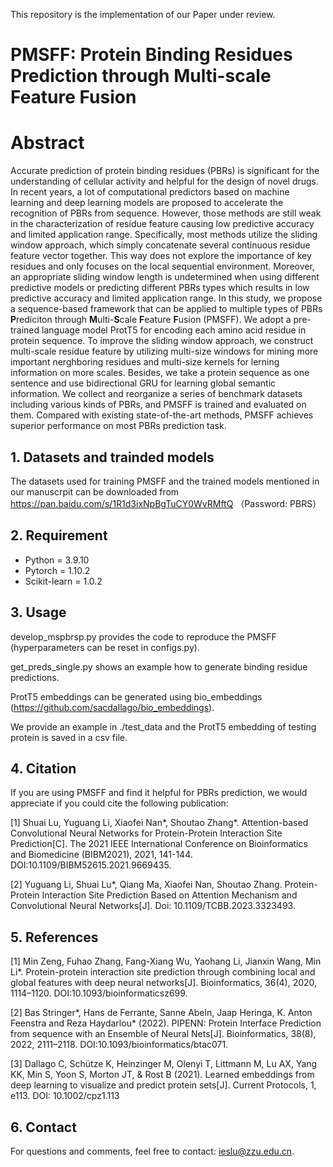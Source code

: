 This repository is the implementation of our Paper under review.


# PMSFF: Protein Binding Residues Prediction through Multi-scale Feature Fusion


# Abstract
Accurate prediction of protein binding residues (PBRs) is significant for the understanding of cellular activity and helpful for the design of novel drugs. In recent years, a lot of computational predictors based on machine learning and deep learning models are proposed to accelerate the recognition of PBRs from sequence. However, those methods are still weak in the characterization of residue feature causing low predictive accuracy and limited application range. Specifically, most methods utilize the sliding window approach, which simply concatenate several continuous residue feature vector together. This way does not explore the importance of key residues and only focuses on the local sequential environment. Moreover, an appropriate sliding window length is undetermined when using different predictive models or predicting different PBRs types which results in low predictive accuracy and limited application range. In this study, we propose a sequence-based framework that can be applied to multiple types of PBRs **P**rediciton through **M**ulti-**S**cale **F**eature **F**usion (PMSFF). We adopt a pre-trained language model ProtT5 for encoding each amino acid residue in protein sequence. To improve the sliding window approach, we construct multi-scale residue feature by utilizing multi-size windows for mining more important nerghboring residues and multi-size kernels for lerning information on more scales. Besides, we take a protein sequence as one sentence and use bidirectional GRU for learning global semantic information. We collect and reorganize a series of benchmark datasets including various kinds of PBRs, and PMSFF is trained and evaluated on them. Compared with existing state-of-the-art methods, PMSFF achieves superior performance on most PBRs prediction task.


## 1. Datasets and trainded models
The datasets used for training PMSFF and the trained models mentioned in our manuscrpit can be downloaded from https://pan.baidu.com/s/1R1d3ixNpBgTuCY0WvRMftQ （Password: PBRS）

## 2. Requirement
* Python = 3.9.10  
* Pytorch = 1.10.2  
* Scikit-learn = 1.0.2

## 3. Usage
develop_mspbrsp.py provides the code to reproduce the PMSFF (hyperparameters can be reset in configs.py).

get_preds_single.py shows an example how to generate binding residue predictions.

ProtT5 embeddings can be generated using bio_embeddings (https://github.com/sacdallago/bio_embeddings).

We provide an example in ./test_data and the ProtT5 embedding of testing protein is saved in a csv file.

## 4. Citation
If you are using PMSFF and find it helpful for PBRs prediction, we would appreciate if you could cite the following publication:

[1] Shuai Lu, Yuguang Li, Xiaofei Nan*, Shoutao Zhang*. Attention-based Convolutional Neural Networks for Protein-Protein Interaction Site Prediction[C]. The 2021 IEEE International Conference on Bioinformatics and Biomedicine (BIBM2021), 2021, 141-144. DOI:10.1109/BIBM52615.2021.9669435.

[2] Yuguang Li, Shuai Lu*, Qiang Ma, Xiaofei Nan, Shoutao Zhang. Protein-Protein Interaction Site Prediction Based on Attention Mechanism and Convolutional Neural Networks[J]. Doi: 10.1109/TCBB.2023.3323493.


## 5. References
[1] Min Zeng, Fuhao Zhang, Fang-Xiang Wu, Yaohang Li, Jianxin Wang, Min Li*. Protein-protein interaction site prediction through combining local and global features with deep neural networks[J]. Bioinformatics, 36(4), 2020, 1114–1120. DOI:10.1093/bioinformaticsz699.  

[2] Bas Stringer*, Hans de Ferrante, Sanne Abeln, Jaap Heringa, K. Anton Feenstra and Reza Haydarlou* (2022). PIPENN: Protein Interface Prediction from sequence with an Ensemble of Neural Nets[J]. Bioinformatics, 38(8), 2022, 2111–2118. DOI:10.1093/bioinformatics/btac071.

[3] Dallago C, Schütze K, Heinzinger M, Olenyi T, Littmann M, Lu AX, Yang KK, Min S, Yoon S, Morton JT, & Rost B (2021). Learned embeddings from deep learning to visualize and predict protein sets[J]. Current Protocols, 1, e113. DOI: 10.1002/cpz1.113

## 6. Contact
For questions and comments, feel free to contact: ieslu@zzu.edu.cn.


